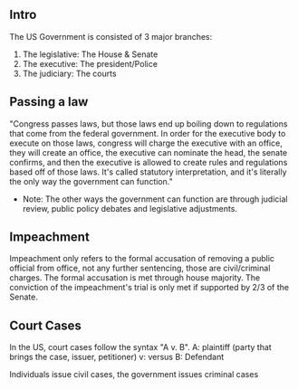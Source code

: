 ## Intro
The US Government is consisted of 3 major branches:
1) The legislative: The House & Senate
2) The executive: The president/Police
3) The judiciary: The courts
## Passing a law
"Congress passes laws, but those laws end up boiling down to regulations that come from the federal government. In order for the executive body to execute on those laws, congress will charge the executive with an office, they will create an office, the executive can nominate the head, the senate confirms, and then the executive is allowed to create rules and regulations based off of those laws. It's called statutory interpretation, and it's literally the only way the government can function."

- Note: The other ways the government can function are through judicial review, public policy debates and legislative adjustments.

## Impeachment
Impeachment only refers to the formal accusation of removing a public official from office, not any further sentencing, those are civil/criminal charges.
The formal accusation is met through house majority. 
The conviction of the impeachment's trial is only met if supported by 2/3 of the Senate.

## Court Cases
In the US, court cases follow the syntax
"A v. B".
A: plaintiff (party that brings the case, issuer, petitioner)
v: versus
B: Defendant


Individuals issue civil cases, the government issues criminal cases